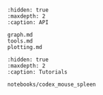 ```{include} ../README.md

```

```{toctree}
:hidden: true
:maxdepth: 2
:caption: API

graph.md
tools.md
plotting.md
```

```{toctree}
:hidden: true
:maxdepth: 2
:caption: Tutorials

notebooks/codex_mouse_spleen

```
